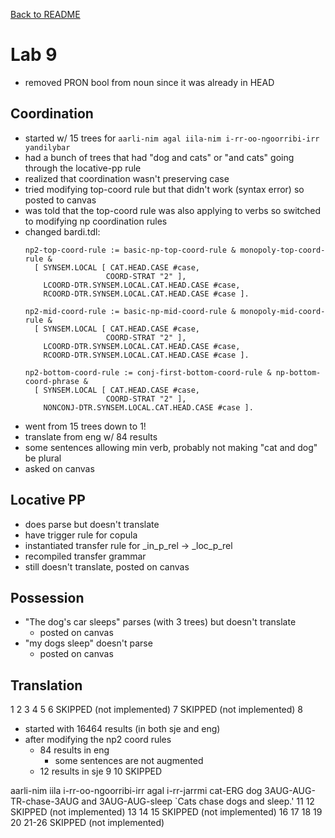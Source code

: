 [Back to README](/README.md)
# Lab 9

- removed PRON bool from noun since it was already in HEAD

## Coordination
- started w/ 15 trees for `aarli-nim agal iila-nim i-rr-oo-ngoorribi-irr yandilybar`
- had a bunch of trees that had "dog and cats" or "and cats" going through the locative-pp rule
- realized that coordination wasn't preserving case
- tried modifying top-coord rule but that didn't work (syntax error) so posted to canvas
- was told that the top-coord rule was also applying to verbs so switched to modifying np coordination rules
- changed bardi.tdl:
  ```
  np2-top-coord-rule := basic-np-top-coord-rule & monopoly-top-coord-rule &
    [ SYNSEM.LOCAL [ CAT.HEAD.CASE #case,
                    COORD-STRAT "2" ],
      LCOORD-DTR.SYNSEM.LOCAL.CAT.HEAD.CASE #case,
      RCOORD-DTR.SYNSEM.LOCAL.CAT.HEAD.CASE #case ].

  np2-mid-coord-rule := basic-np-mid-coord-rule & monopoly-mid-coord-rule &
    [ SYNSEM.LOCAL [ CAT.HEAD.CASE #case,
                    COORD-STRAT "2" ],
      LCOORD-DTR.SYNSEM.LOCAL.CAT.HEAD.CASE #case,
      RCOORD-DTR.SYNSEM.LOCAL.CAT.HEAD.CASE #case ].

  np2-bottom-coord-rule := conj-first-bottom-coord-rule & np-bottom-coord-phrase &
    [ SYNSEM.LOCAL [ CAT.HEAD.CASE #case,
                    COORD-STRAT "2" ],
      NONCONJ-DTR.SYNSEM.LOCAL.CAT.HEAD.CASE #case ].
  ```
- went from 15 trees down to 1!
- translate from eng w/ 84 results
- some sentences allowing min verb, probably not making "cat and dog" be plural
- asked on canvas

## Locative PP
- does parse but doesn't translate
- have trigger rule for copula
- instantiated transfer rule for _in_p_rel -> _loc_p_rel
- recompiled transfer grammar
- still doesn't translate, posted on canvas

## Possession
- "The dog's car sleeps" parses (with 3 trees) but doesn't translate
  - posted on canvas
- "my dogs sleep" doesn't parse
  - posted on canvas

## Translation
1
2
3
4
5
6 SKIPPED (not implemented)
7 SKIPPED (not implemented)
8
  - started with 16464 results (in both sje and eng)
  - after modifying the np2 coord rules
    - 84 results in eng
      - some sentences are not augmented
    - 12 results in sje
9
10 SKIPPED
  <!-- - As far as we can tell, there is no evidence that a sentence like "Cats chase dogs and sleep" can exist with full verbs. The only example we have that involves two full verb phrases is in a construction like "He jumped into the ashes and looked around for the spirit". This type of construction does exist with preverbs (which we didn't implement) but is very rare. -->
  aarli-nim iila i-rr-oo-ngoorribi-irr agal i-rr-jarrmi
  cat-ERG dog 3AUG-AUG-TR-chase-3AUG and 3AUG-AUG-sleep
  `Cats chase dogs and sleep.'
11
12 SKIPPED (not implemented)
13
14
15 SKIPPED (not implemented)
16
17
18
19
20
21-26 SKIPPED (not implemented)